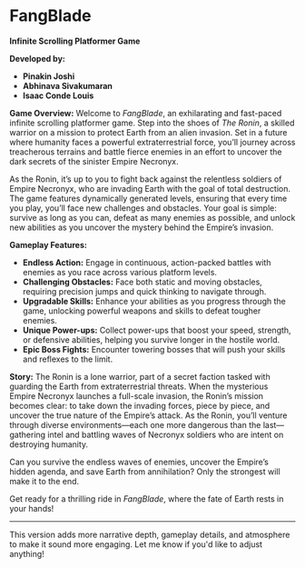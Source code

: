 # FangBlade

**Infinite Scrolling Platformer Game**

**Developed by:**

* **Pinakin Joshi**
* **Abhinava Sivakumaran**
* **Isaac Conde Louis**

**Game Overview:**
Welcome to *FangBlade*, an exhilarating and fast-paced infinite scrolling platformer game. Step into the shoes of *The Ronin*, a skilled warrior on a mission to protect Earth from an alien invasion. Set in a future where humanity faces a powerful extraterrestrial force, you’ll journey across treacherous terrains and battle fierce enemies in an effort to uncover the dark secrets of the sinister Empire Necronyx.

As the Ronin, it’s up to you to fight back against the relentless soldiers of Empire Necronyx, who are invading Earth with the goal of total destruction. The game features dynamically generated levels, ensuring that every time you play, you’ll face new challenges and obstacles. Your goal is simple: survive as long as you can, defeat as many enemies as possible, and unlock new abilities as you uncover the mystery behind the Empire’s invasion.

**Gameplay Features:**

* **Endless Action:** Engage in continuous, action-packed battles with enemies as you race across various platform levels.
* **Challenging Obstacles:** Face both static and moving obstacles, requiring precision jumps and quick thinking to navigate through.
* **Upgradable Skills:** Enhance your abilities as you progress through the game, unlocking powerful weapons and skills to defeat tougher enemies.
* **Unique Power-ups:** Collect power-ups that boost your speed, strength, or defensive abilities, helping you survive longer in the hostile world.
* **Epic Boss Fights:** Encounter towering bosses that will push your skills and reflexes to the limit.

**Story:**
The Ronin is a lone warrior, part of a secret faction tasked with guarding the Earth from extraterrestrial threats. When the mysterious Empire Necronyx launches a full-scale invasion, the Ronin’s mission becomes clear: to take down the invading forces, piece by piece, and uncover the true nature of the Empire’s attack. As the Ronin, you’ll venture through diverse environments—each one more dangerous than the last—gathering intel and battling waves of Necronyx soldiers who are intent on destroying humanity.

Can you survive the endless waves of enemies, uncover the Empire’s hidden agenda, and save Earth from annihilation? Only the strongest will make it to the end.

Get ready for a thrilling ride in *FangBlade*, where the fate of Earth rests in your hands!

---

This version adds more narrative depth, gameplay details, and atmosphere to make it sound more engaging. Let me know if you'd like to adjust anything!
